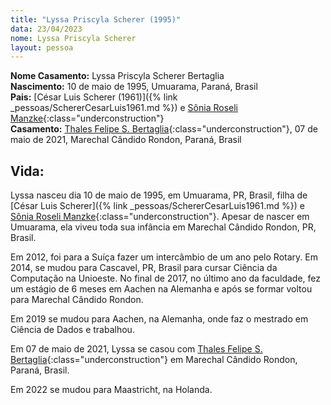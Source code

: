 ```yaml
---
title: "Lyssa Priscyla Scherer (1995)"
data: 23/04/2023
nome: Lyssa Priscyla Scherer
layout: pessoa
---
```


**Nome Casamento:** Lyssa Priscyla Scherer Bertaglia<br/>
**Nascimento:** 10 de maio de 1995, Umuarama, Paraná, Brasil<br/>
**Pais:** [César Luis Scherer (1961)]({% link _pessoas/SchererCesarLuis1961.md %}) e [Sônia Roseli Manzke](){:class="underconstruction"}<br/>
**Casamento:** [Thales Felipe S. Bertaglia](){:class="underconstruction"}, 07 de maio de 2021, Marechal Cândido Rondon, Paraná, Brasil<br/>


## Vida:

Lyssa nasceu dia 10 de maio de 1995, em Umuarama, PR, Brasil, filha de [César Luis Scherer]({% link _pessoas/SchererCesarLuis1961.md %}) e [Sônia Roseli Manzke](){:class="underconstruction"}. Apesar de nascer em Umuarama, ela viveu toda sua infância em Marechal Cândido Rondon, PR, Brasil.

Em 2012, foi para a Suíça fazer um intercâmbio de um ano pelo Rotary. Em 2014, se mudou para Cascavel, PR, Brasil para cursar Ciência da Computação na Unioeste. No final de 2017, no último ano da faculdade, fez um estágio de 6 meses em Aachen na Alemanha e após se formar voltou para Marechal Cândido Rondon.

Em 2019 se mudou para Aachen, na Alemanha, onde faz o mestrado em Ciência de Dados e trabalhou.

Em 07 de maio de 2021, Lyssa se casou com [Thales Felipe S. Bertaglia](){:class="underconstruction"} em Marechal Cândido Rondon, Paraná, Brasil.

Em 2022 se mudou para Maastricht, na Holanda.
